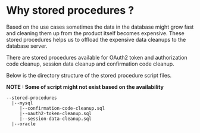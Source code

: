 # Why stored procedures ?

Based on the use cases sometimes the data in the database might grow fast and cleaning them up from the product itself becomes expensive. These stored procedures helps us to offload the expensive data cleanups to the database server.

There are stored procedures available for OAuth2 token and authorization code cleanup, session data cleanup and confirmation code cleanup.

Below is the directory structure of the stored procedure script files.

**NOTE : Some of script might not exist based on the availability**

```
--stored-procedures
  |--mysql
     |--confirmation-code-cleanup.sql
     |--oauth2-token-cleanup.sql
     |--session-data-cleanup.sql
  |--oracle
```
